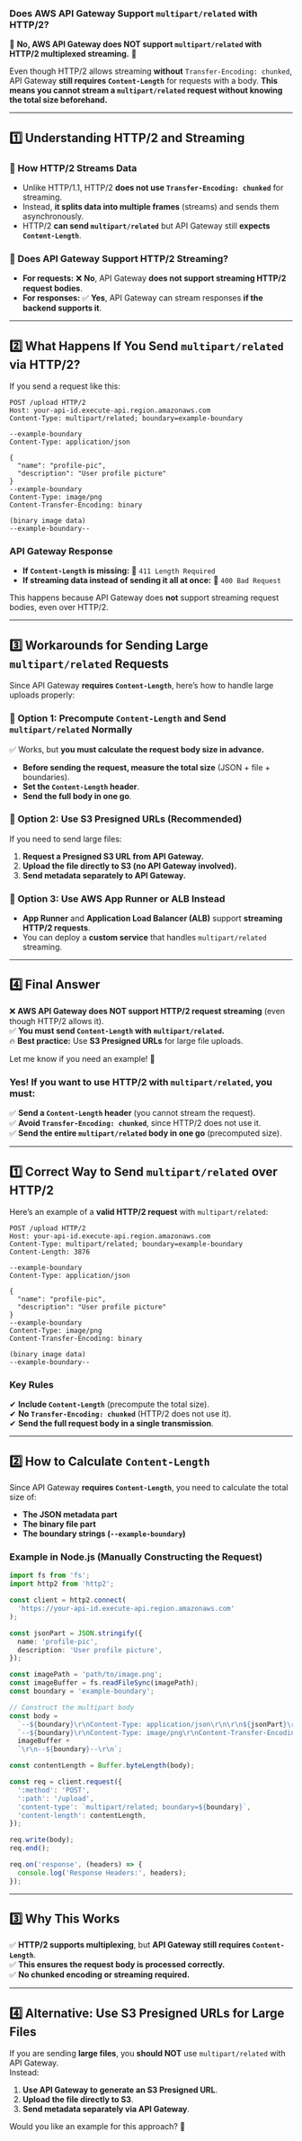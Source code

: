 ### **Does AWS API Gateway Support `multipart/related` with HTTP/2?**

🚨 **No, AWS API Gateway does NOT support `multipart/related` with HTTP/2 multiplexed streaming.** 🚨

Even though HTTP/2 allows streaming **without** `Transfer-Encoding: chunked`, API Gateway **still requires `Content-Length`** for requests with a body. **This means you cannot stream a `multipart/related` request without knowing the total size beforehand.**

---

## **1️⃣ Understanding HTTP/2 and Streaming**

### **🔹 How HTTP/2 Streams Data**

- Unlike HTTP/1.1, HTTP/2 **does not use `Transfer-Encoding: chunked`** for streaming.
- Instead, **it splits data into multiple frames** (streams) and sends them asynchronously.
- HTTP/2 **can send `multipart/related`** but API Gateway still **expects `Content-Length`**.

### **🔹 Does API Gateway Support HTTP/2 Streaming?**

- **For requests:** ❌ **No**, API Gateway **does not support streaming HTTP/2 request bodies**.
- **For responses:** ✅ **Yes**, API Gateway can stream responses **if the backend supports it**.

---

## **2️⃣ What Happens If You Send `multipart/related` via HTTP/2?**

If you send a request like this:

```http
POST /upload HTTP/2
Host: your-api-id.execute-api.region.amazonaws.com
Content-Type: multipart/related; boundary=example-boundary

--example-boundary
Content-Type: application/json

{
  "name": "profile-pic",
  "description": "User profile picture"
}
--example-boundary
Content-Type: image/png
Content-Transfer-Encoding: binary

(binary image data)
--example-boundary--
```

### **API Gateway Response**

- **If `Content-Length` is missing:** 🚨 `411 Length Required`
- **If streaming data instead of sending it all at once:** 🚨 `400 Bad Request`

This happens because API Gateway does **not** support streaming request bodies, even over HTTP/2.

---

## **3️⃣ Workarounds for Sending Large `multipart/related` Requests**

Since API Gateway **requires `Content-Length`**, here’s how to handle large uploads properly:

### **🔹 Option 1: Precompute `Content-Length` and Send `multipart/related` Normally**

✅ Works, but **you must calculate the request body size in advance.**

- **Before sending the request, measure the total size** (JSON + file + boundaries).
- **Set the `Content-Length` header**.
- **Send the full body in one go**.

### **🔹 Option 2: Use S3 Presigned URLs (Recommended)**

If you need to send large files:

1. **Request a Presigned S3 URL from API Gateway.**
2. **Upload the file directly to S3 (no API Gateway involved).**
3. **Send metadata separately to API Gateway.**

### **🔹 Option 3: Use AWS App Runner or ALB Instead**

- **App Runner** and **Application Load Balancer (ALB)** support **streaming HTTP/2 requests**.
- You can deploy a **custom service** that handles `multipart/related` streaming.

---

## **4️⃣ Final Answer**

❌ **AWS API Gateway does NOT support HTTP/2 request streaming** (even though HTTP/2 allows it).  
✅ **You must send `Content-Length` with `multipart/related`.**  
🔥 **Best practice:** Use **S3 Presigned URLs** for large file uploads.

Let me know if you need an example! 🚀

### **Yes! If you want to use HTTP/2 with `multipart/related`, you must:**

✅ **Send a `Content-Length` header** (you cannot stream the request).  
✅ **Avoid `Transfer-Encoding: chunked`**, since HTTP/2 does not use it.  
✅ **Send the entire `multipart/related` body in one go** (precomputed size).

---

## **1️⃣ Correct Way to Send `multipart/related` over HTTP/2**

Here’s an example of a **valid HTTP/2 request** with `multipart/related`:

```http
POST /upload HTTP/2
Host: your-api-id.execute-api.region.amazonaws.com
Content-Type: multipart/related; boundary=example-boundary
Content-Length: 3876

--example-boundary
Content-Type: application/json

{
  "name": "profile-pic",
  "description": "User profile picture"
}
--example-boundary
Content-Type: image/png
Content-Transfer-Encoding: binary

(binary image data)
--example-boundary--
```

### **Key Rules**

✔ **Include `Content-Length`** (precompute the total size).  
✔ **No `Transfer-Encoding: chunked`** (HTTP/2 does not use it).  
✔ **Send the full request body in a single transmission**.

---

## **2️⃣ How to Calculate `Content-Length`**

Since API Gateway **requires `Content-Length`**, you need to calculate the total size of:

- **The JSON metadata part**
- **The binary file part**
- **The boundary strings (`--example-boundary`)**

### **Example in Node.js (Manually Constructing the Request)**

```typescript
import fs from 'fs';
import http2 from 'http2';

const client = http2.connect(
  'https://your-api-id.execute-api.region.amazonaws.com'
);

const jsonPart = JSON.stringify({
  name: 'profile-pic',
  description: 'User profile picture',
});

const imagePath = 'path/to/image.png';
const imageBuffer = fs.readFileSync(imagePath);
const boundary = 'example-boundary';

// Construct the multipart body
const body =
  `--${boundary}\r\nContent-Type: application/json\r\n\r\n${jsonPart}\r\n` +
  `--${boundary}\r\nContent-Type: image/png\r\nContent-Transfer-Encoding: binary\r\n\r\n` +
  imageBuffer +
  `\r\n--${boundary}--\r\n`;

const contentLength = Buffer.byteLength(body);

const req = client.request({
  ':method': 'POST',
  ':path': '/upload',
  'content-type': `multipart/related; boundary=${boundary}`,
  'content-length': contentLength,
});

req.write(body);
req.end();

req.on('response', (headers) => {
  console.log('Response Headers:', headers);
});
```

---

## **3️⃣ Why This Works**

✅ **HTTP/2 supports multiplexing**, but **API Gateway still requires `Content-Length`**.  
✅ **This ensures the request body is processed correctly.**  
✅ **No chunked encoding or streaming required.**

---

## **4️⃣ Alternative: Use S3 Presigned URLs for Large Files**

If you are sending **large files**, you **should NOT** use `multipart/related` with API Gateway.  
Instead:

1. **Use API Gateway to generate an S3 Presigned URL**.
2. **Upload the file directly to S3**.
3. **Send metadata separately via API Gateway**.

Would you like an example for this approach? 🚀
